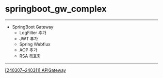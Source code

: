 # springboot_gw_complex

***

- SpringBoot Gateway 
  - LogFilter 추가
  - JWT 추가
  - Spring Webflux 
  - AOP 추가
  - RSA 복호화
  
***

[[240307~240311] APIGateway](https://www.notion.so/heewon00/240229-SpringBoot2-a2dc306a05d54617934951590d7ed8e9?pvs=4#40053d171fee4aa1b4c5a6bb041d1cd9) 
